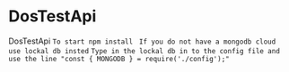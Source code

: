 # DosTestApi
DosTestApi
```To start npm install```
``` If you do not have a mongodb cloud use lockal db insted```
``` Type in the lockal db in to the config file and use the line "const { MONGODB } = require('./config');" ```
